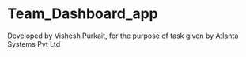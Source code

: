 # Team_Dashboard_app

Developed by Vishesh Purkait, for the purpose of task given by Atlanta Systems Pvt Ltd
